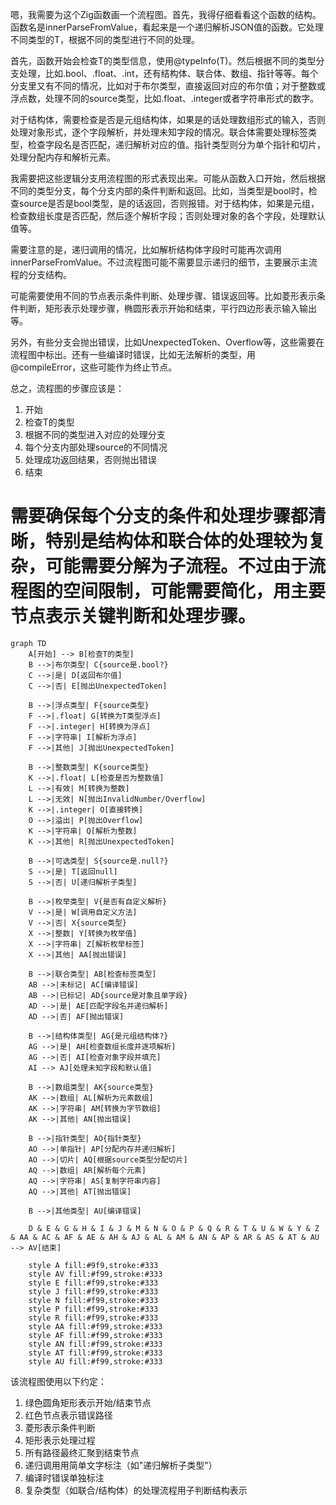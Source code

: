 嗯，我需要为这个Zig函数画一个流程图。首先，我得仔细看看这个函数的结构。函数名是innerParseFromValue，看起来是一个递归解析JSON值的函数。它处理不同类型的T，根据不同的类型进行不同的处理。

首先，函数开始会检查T的类型信息，使用@typeInfo(T)。然后根据不同的类型分支处理，比如.bool、.float、.int，还有结构体、联合体、数组、指针等等。每个分支里又有不同的情况，比如对于布尔类型，直接返回对应的布尔值；对于整数或浮点数，处理不同的source类型，比如.float、.integer或者字符串形式的数字。

对于结构体，需要检查是否是元组结构体，如果是的话处理数组形式的输入，否则处理对象形式，逐个字段解析，并处理未知字段的情况。联合体需要处理标签类型，检查字段名是否匹配，递归解析对应的值。指针类型则分为单个指针和切片，处理分配内存和解析元素。

我需要把这些逻辑分支用流程图的形式表现出来。可能从函数入口开始，然后根据不同的类型分支，每个分支内部的条件判断和返回。比如，当类型是bool时，检查source是否是bool类型，是的话返回，否则报错。对于结构体，如果是元组，检查数组长度是否匹配，然后逐个解析字段；否则处理对象的各个字段，处理默认值等。

需要注意的是，递归调用的情况，比如解析结构体字段时可能再次调用innerParseFromValue。不过流程图可能不需要显示递归的细节，主要展示主流程的分支结构。

可能需要使用不同的节点表示条件判断、处理步骤、错误返回等。比如菱形表示条件判断，矩形表示处理步骤，椭圆形表示开始和结束，平行四边形表示输入输出等。

另外，有些分支会抛出错误，比如UnexpectedToken、Overflow等，这些需要在流程图中标出。还有一些编译时错误，比如无法解析的类型，用@compileError，这些可能作为终止节点。

总之，流程图的步骤应该是：

1. 开始
2. 检查T的类型
3. 根据不同的类型进入对应的处理分支
4. 每个分支内部处理source的不同情况
5. 处理成功返回结果，否则抛出错误
6. 结束

需要确保每个分支的条件和处理步骤都清晰，特别是结构体和联合体的处理较为复杂，可能需要分解为子流程。不过由于流程图的空间限制，可能需要简化，用主要节点表示关键判断和处理步骤。
================================================
```mermaid
graph TD
    A[开始] --> B[检查T的类型]
    B -->|布尔类型| C{source是.bool?}
    C -->|是| D[返回布尔值]
    C -->|否| E[抛出UnexpectedToken]
    
    B -->|浮点类型| F{source类型}
    F -->|.float| G[转换为T类型浮点]
    F -->|.integer| H[转换为浮点]
    F -->|字符串| I[解析为浮点]
    F -->|其他| J[抛出UnexpectedToken]
    
    B -->|整数类型| K{source类型}
    K -->|.float| L[检查是否为整数值]
    L -->|有效| M[转换为整数]
    L -->|无效| N[抛出InvalidNumber/Overflow]
    K -->|.integer| O[直接转换]
    O -->|溢出| P[抛出Overflow]
    K -->|字符串| Q[解析为整数]
    K -->|其他| R[抛出UnexpectedToken]
    
    B -->|可选类型| S{source是.null?}
    S -->|是| T[返回null]
    S -->|否| U[递归解析子类型]
    
    B -->|枚举类型| V{是否有自定义解析}
    V -->|是| W[调用自定义方法]
    V -->|否| X{source类型}
    X -->|整数| Y[转换为枚举值]
    X -->|字符串| Z[解析枚举标签]
    X -->|其他| AA[抛出错误]
    
    B -->|联合类型| AB[检查标签类型]
    AB -->|未标记| AC[编译错误]
    AB -->|已标记| AD{source是对象且单字段}
    AD -->|是| AE[匹配字段名并递归解析]
    AD -->|否| AF[抛出错误]
    
    B -->|结构体类型| AG{是元组结构体?}
    AG -->|是| AH[检查数组长度并逐项解析]
    AG -->|否| AI[检查对象字段并填充]
    AI --> AJ[处理未知字段和默认值]
    
    B -->|数组类型| AK{source类型}
    AK -->|数组| AL[解析为元素数组]
    AK -->|字符串| AM[转换为字节数组]
    AK -->|其他| AN[抛出错误]
    
    B -->|指针类型| AO{指针类型}
    AO -->|单指针| AP[分配内存并递归解析]
    AO -->|切片| AQ[根据source类型分配切片]
    AQ -->|数组| AR[解析每个元素]
    AQ -->|字符串| AS[复制字符串内容]
    AQ -->|其他| AT[抛出错误]
    
    B -->|其他类型| AU[编译错误]
    
    D & E & G & H & I & J & M & N & O & P & Q & R & T & U & W & Y & Z & AA & AC & AF & AE & AH & AJ & AL & AM & AN & AP & AR & AS & AT & AU --> AV[结束]
    
    style A fill:#9f9,stroke:#333
    style AV fill:#f99,stroke:#333
    style E fill:#f99,stroke:#333
    style J fill:#f99,stroke:#333
    style N fill:#f99,stroke:#333
    style P fill:#f99,stroke:#333
    style R fill:#f99,stroke:#333
    style AA fill:#f99,stroke:#333
    style AF fill:#f99,stroke:#333
    style AN fill:#f99,stroke:#333
    style AT fill:#f99,stroke:#333
    style AU fill:#f99,stroke:#333
``` 

该流程图使用以下约定：
1. 绿色圆角矩形表示开始/结束节点
2. 红色节点表示错误路径
3. 菱形表示条件判断
4. 矩形表示处理过程
5. 所有路径最终汇聚到结束节点
6. 递归调用用简单文字标注（如"递归解析子类型"）
7. 编译时错误单独标注
8. 复杂类型（如联合/结构体）的处理流程用子判断结构表示